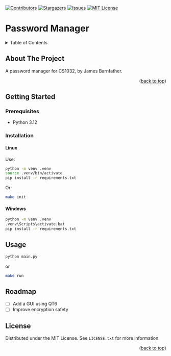 <a id="readme-top"></a>


<!-- PROJECT SHIELDS -->
<!--
*** I'm using markdown "reference style" links for readability.
*** Reference links are enclosed in brackets [ ] instead of parentheses ( ).
*** See the bottom of this document for the declaration of the reference variables
*** for contributors-url, forks-url, etc. This is an optional, concise syntax you may use.
*** https://www.markdownguide.org/basic-syntax/#reference-style-links
-->
[![Contributors][contributors-shield]][contributors-url]
[![Stargazers][stars-shield]][stars-url]
[![Issues][issues-shield]][issues-url]
[![MIT License][license-shield]][license-url]

# Password Manager

<!-- TABLE OF CONTENTS -->
<details>
  <summary>Table of Contents</summary>
  <ol>
    <li>
      <a href="#getting-started">Getting Started</a>
      <ul>
        <li><a href="#prerequisites">Prerequisites</a></li>
        <li><a href="#installation">Installation</a></li>
      </ul>
    </li>
    <li><a href="#usage">Usage</a></li>
    <li><a href="#roadmap">Roadmap</a></li>
    <li><a href="#license">License</a></li>
  </ol>
</details>


<!-- ABOUT THE PROJECT -->
## About The Project

A password manager for CS1032, by James Barnfather.

<p align="right">(<a href="#readme-top">back to top</a>)</p>

<!-- GETTING STARTED -->
## Getting Started

### Prerequisites

* Python 3.12

### Installation

#### Linux
Use:
```sh
python -m venv .venv
source .venv/bin/activate
pip install -r requirements.txt
```

Or:
```sh
make init
```

#### Windows
```sh
python -m venv .venv
.venv\Scripts\activate.bat
pip install -r requirements.txt
```

<!-- USAGE -->
## Usage

```sh
python main.py
```

or

```sh
make run
```

<!-- ROADMAP -->
## Roadmap

- [ ] Add a GUI using QT6
- [ ] Improve encryption safety

<!-- LICENSE -->
## License

Distributed under the MIT License. See `LICENSE.txt` for more information.

<p align="right">(<a href="#readme-top">back to top</a>)</p>


<!-- MARKDOWN LINKS & IMAGES -->
<!-- https://www.markdownguide.org/basic-syntax/#reference-style-links -->
[contributors-shield]: https://img.shields.io/github/contributors/James1404/password-manager.svg?style=for-the-badge
[contributors-url]: https://github.com/James1404/password-manager/graphs/contributors
[stars-shield]: https://img.shields.io/github/stars/James1404/password-manager.svg?style=for-the-badge
[stars-url]: https://github.com/James1404/password-manager/stargazers
[issues-shield]: https://img.shields.io/github/issues/James1404/password-manager.svg?style=for-the-badge
[issues-url]: https://github.com/James1404/password-manager/issues
[license-shield]: https://img.shields.io/github/license/James1404/password-manager.svg?style=for-the-badge
[license-url]: https://github.com/James1404/password-manager/blob/master/LICENSE.txt
